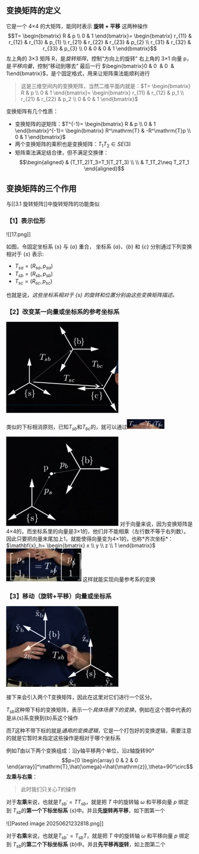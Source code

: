 ## 变换矩阵的定义

它是一个 4×4 的大矩阵，能同时表示 **旋转 + 平移** 这两种操作
$$T=
\begin{bmatrix}
R & p \\
0 & 1
\end{bmatrix}=
\begin{bmatrix}
r_{11} & r_{12} & r_{13} & p_{1} \\
r_{21} & r_{22} & r_{23} & p_{2} \\
r_{31} & r_{32} & r_{33} & p_{3} \\
0 & 0 & 0 & 1
\end{bmatrix}$$
左上角的 3×3 矩阵 R，是*旋转矩阵*，控制“方向上的旋转”
右上角的 3×1 向量 p，是*平移向量*，控制“移动到哪去”
最后一行 $\begin{bmatrix}0 & 0  & 0  & 1\end{bmatrix}$，是个固定格式，用来让矩阵乘法能顺利进行

>这是三维空间内的变换矩阵，当然二维平面内就是：$T= \begin{bmatrix} R & p \\ 0 & 1 \end{bmatrix}= \begin{bmatrix} r_{11} & r_{12} & p_1 \\ r_{21} & r_{22} & p_2 \\ 0 & 0 & 1 \end{bmatrix}$

变换矩阵有几个性质：
- 变换矩阵的逆矩阵：$T^{-1}= \begin{bmatrix} R & p \\ 0 & 1 \end{bmatrix}^{-1}= \begin{bmatrix} R^\mathrm{T} & -R^\mathrm{T}p \\ 0 & 1 \end{bmatrix}$
- 两个变换矩阵的乘积也是变换矩阵：$T_1T_2\in SE(3)$
- 矩阵乘法满足结合律，但不满足交换律：$$\begin{aligned}
 & (T_1T_2)T_3=T_1(T_2T_3) \\ \\
 & T_1T_2\neq T_2T_1
\end{aligned}$$


## 变换矩阵的三个作用

与[[3.1 旋转矩阵]]中旋转矩阵的功能类似

### 【1】表示位形

![[17.png]]

如图，令固定坐标系 $\{s\}$ 与 $\{a\}$ 重合，
坐标系 $\{a\}$、$\{b\}$ 和 $\{c\}$ 分别通过下列变换相对于 $\{s\}$ 表示:
- $T_{sa} = (R_{sa}, p_{sa})$
- $T_{sb} = (R_{sb}, p_{sb})$
- $T_{sc} = (R_{sc}, p_{sc})$

也就是说，*这些坐标系相对于 $\{s\}$ 的旋转和位置分别由这些变换矩阵描述。*


### 【2】改变某一向量或坐标系的参考坐标系

<img src="image3/18.png" alt="img.png" style="width:60%;" />

类似的下标相消原则，已知$T_{s b}$和$T_{b c}$的，就可以通过<img src="image3/19.png" alt="img.png" style="width:20%;" />



<img src="image3/20.png" alt="img.png" style="width:60%;" />
对于向量来说，因为变换矩阵是4×4的，而坐标系里的向量是3×1的，他们并不能相乘（左行数不等于右列数）。因此只要把向量末尾加上1，就能使得向量变为4×1的，也称*齐次坐标*：$\mathbf{x}_h= \begin{bmatrix} x \\ y \\ z \\ 1 \end{bmatrix}$
<img src="image3/21.png" alt="img.png" style="width:40%;" />
这样就能实现向量参考系的变换


### 【3】移动（旋转+平移）向量或坐标系

<img src="image3/22.png" alt="img.png" style="width:60%;" />

接下来会引入两个T变换矩阵，因此在这里对它们进行一个区分。

$T_{s b}$这种带下标的变换矩阵，表示一个*具体场景下的变换*，例如在这个图中代表的是从{s}系变换到{b}系这个操作

而$T$这种不带下标的就是*通用的变换逻辑*，它是一个打包好的变换逻辑，需要注意的就是它暂时未指定这些操作是相对于哪个坐标系

例如$T$由以下两个变换组成：沿y轴平移两个单位，沿z轴旋转90°$$p=[0
\begin{array}
0 & 2 & 0
\end{array}]^\mathrm{T},\hat{\omega}=\hat{\mathrm{z}},\theta=90^\circ$$
**左乘与右乘**：

>此时我们只关心$T$的操作

对于**左乘**来说，也就是$T_{sb^{\prime}}=TT_{sb}$，就是把 $T$ 中的旋转轴 $ω$ 和平移向量 $p$ 绑定到 $T_{s b}$的**第一个下标坐标系** $\{s\}$中。并且**先旋转再平移**，如下图第一个

![[Pasted image 20250621232818.png]]

对于**右乘**来说，也就是$T_{sb^{\prime\prime}}=T_{sb}T$，就是把 $T$ 中的旋转轴 $ω$ 和平移向量 $p$ 绑定到 $T_{s b}$的**第二个下标坐标系** $\{b\}$中。并且**先平移再旋转**，如上图第二个